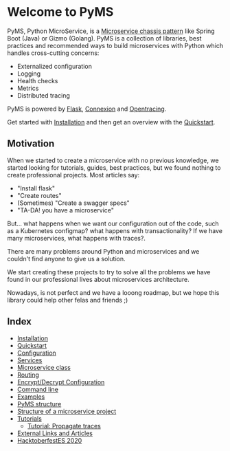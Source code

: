 # Welcome to PyMS

PyMS, Python MicroService, is a [Microservice chassis pattern](https://microservices.io/patterns/microservice-chassis.html) 
like Spring Boot (Java) or Gizmo (Golang). PyMS is a collection of libraries, best practices and recommended ways to build 
microservices with Python which handles cross-cutting concerns: 

- Externalized configuration
- Logging
- Health checks
- Metrics
- Distributed tracing

PyMS is powered by [Flask](https://flask.palletsprojects.com/en/1.1.x/), [Connexion](https://github.com/zalando/connexion) 
and [Opentracing](https://opentracing.io/).

Get started with [Installation](installation.md) and then get an overview with the [Quickstart](quickstart.md). 

## Motivation

When we started to create a microservice with no previous knowledge, we started looking for tutorials, guides, best practices, but we found
nothing to create professional projects. Most articles say:

- "Install flask"
- "Create routes"
- (Sometimes) "Create a swagger specs"
- "TA-DA! you have a microservice"

But... what happens when we want our configuration out of the code, such as a Kubernetes configmap? what happens with transactionality? 
If we have many microservices, what happens with traces?.

There are many problems around Python and microservices and we couldn't find anyone to give us a solution.

We start creating these projects to try to solve all the problems we have found in our professional lives about 
microservices architecture.

Nowadays, is not perfect and we have a looong roadmap, but we hope this library could help other felas and friends ;) 


## Index
* [Installation](installation.md)
* [Quickstart](quickstart.md)
* [Configuration](configuration.md)
* [Services](services.md)
* [Microservice class](ms_class.md)
* [Routing](routing.md)
* [Encrypt/Decrypt Configuration](encrypt_decryt_configuration.md)
* [Command line](command_line.md)
* [Examples](examples.md)
* [PyMS structure](structure.md)
* [Structure of a microservice project](structure_project.md)
* [Tutorials](tutorials.md)
  * [Tutorial: Propagate traces](tutorial_propagate_traces.md)
* [External Links and Articles](links_articles.md)
* [HacktoberfestES 2020](hacktoberfest_es_2020.md)
